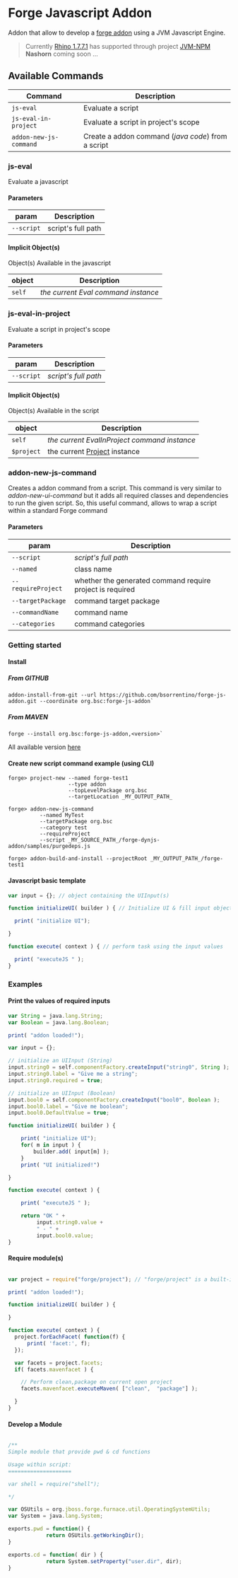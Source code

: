 # Forge Javascript Addon

Addon that allow to develop a [forge addon](http://forge.jboss.org/addons) using a JVM Javascript Engine.
> Currently [Rhino 1.7.7.1](https://github.com/mozilla/rhino) has supported through project [JVM-NPM](https://github.com/bsorrentino/jvm-npm)  
> **Nashorn** coming soon ...


## Available Commands

Command | Description
---- | ----
`js-eval`       |Evaluate a script
`js-eval-in-project` | Evaluate a script in project's scope
`addon-new-js-command` | Create a addon command (_java code_) from a script

###  js-eval

Evaluate a javascript

#### Parameters

param | Description
---- | ----
`--script`      | script's full path

#### Implicit Object(s)

Object(s) Available in the javascript

object | Description
---- | ----
`self`          | *the current Eval command instance*

### js-eval-in-project

Evaluate a script in project's scope

#### Parameters
param | Description
---- | ----
`--script`      | *script's full path*

#### Implicit Object(s)
Object(s) Available in the script

object | Description
---- | ----
`self`          | *the current EvalInProject command instance*
`$project`       | the current [Project](http://docs.jboss.org/forge/javadoc/2.6.1-SNAPSHOT/org/jboss/forge/addon/projects/Project.html) instance


### addon-new-js-command

Creates a addon command from a script. This command is very similar to *addon-new-ui-command* but it adds all required classes and dependencies to run the given script. So, this useful command, allows to wrap a script within a standard Forge command

#### Parameters
param | Description
---- | ----
`--script`      | *script's full path*
`--named`  | class name
`--requireProject` | whether the generated command require project is required
`--targetPackage`  | command target package
`--commandName`  | command name
`--categories` | command categories


### Getting started

#### Install

##### From GITHUB

```
addon-install-from-git --url https://github.com/bsorrentino/forge-js-addon.git --coordinate org.bsc:forge-js-addon`
```

##### From MAVEN

```
forge --install org.bsc:forge-js-addon,<version>`
```

All available version [here]( http://search.maven.org/#search%7Cgav%7C1%7Cg%3A%22org.bsc%22%20AND%20a%3A%22forge-js-addon%22)

#### Create new script command example (using CLI)
```
forge> project-new --named forge-test1
                   --type addon
                   --topLevelPackage org.bsc
                   --targetLocation _MY_OUTPUT_PATH_

forge> addon-new-js-command
          --named MyTest
          --targetPackage org.bsc
          --category test
          --requireProject
          --script _MY_SOURCE_PATH_/forge-dynjs-addon/samples/purgedeps.js

forge> addon-build-and-install --projectRoot _MY_OUTPUT_PATH_/forge-test1

```


#### Javascript basic template
```javascript
var input = {}; // object containing the UIInput(s)

function initializeUI( builder ) { // Initialize UI & fill input object

  print( "initialize UI");

}

function execute( context ) { // perform task using the input values

  print( "executeJS " );
}

```

### Examples

#### Print the values of required inputs
```javascript
var String = java.lang.String;
var Boolean = java.lang.Boolean;

print( "addon loaded!");

var input = {};

// initialize an UIInput (String)
input.string0 = self.componentFactory.createInput("string0", String );
input.string0.label = "Give me a string";
input.string0.required = true;

// initialize an UIInput (Boolean)
input.bool0 = self.componentFactory.createInput("bool0", Boolean );
input.bool0.label = "Give me boolean";
input.bool0.DefaultValue = true;

function initializeUI( builder ) {

	print( "initialize UI");
	for( m in input ) {
		builder.add( input[m] );
	}
	print( "UI initialized!")

}

function execute( context ) {

	print( "executeJS " );

	return "OK " +
         input.string0.value +
         " - " +
         input.bool0.value;
}
```

#### Require module(s)
```javascript

var project = require("forge/project"); // "forge/project" is a built-in module

print( "addon loaded!");

function initializeUI( builder ) {

}

function execute( context ) {
  project.forEachFacet( function(f) {
      print( 'facet:', f);
  });

  var facets = project.facets;
  if( facets.mavenfacet ) {

    // Perform clean,package on current open project
    facets.mavenfacet.executeMaven( ["clean",  "package"] );

  }
}
```

#### Develop a Module
```javascript

/**
Simple module that provide pwd & cd functions

Usage within script:
====================

var shell = require("shell");

*/

var OSUtils = org.jboss.forge.furnace.util.OperatingSystemUtils;
var System = java.lang.System;

exports.pwd = function() {
			return OSUtils.getWorkingDir();
}

exports.cd = function( dir ) {
			return System.setProperty("user.dir", dir);
}

```
